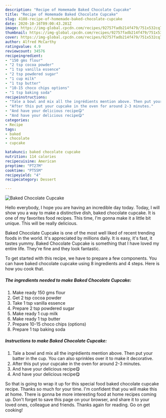 ```yaml
---
description: "Recipe of Homemade Baked Chocolate Cupcake"
title: "Recipe of Homemade Baked Chocolate Cupcake"
slug: 4108-recipe-of-homemade-baked-chocolate-cupcake
date: 2020-10-16T09:00:43.281Z
image: https://img-global.cpcdn.com/recipes/92757fadb214f479/751x532cq70/baked-chocolate-cupcake-recipe-main-photo.jpg
thumbnail: https://img-global.cpcdn.com/recipes/92757fadb214f479/751x532cq70/baked-chocolate-cupcake-recipe-main-photo.jpg
cover: https://img-global.cpcdn.com/recipes/92757fadb214f479/751x532cq70/baked-chocolate-cupcake-recipe-main-photo.jpg
author: Alfred McCarthy
ratingvalue: 4.9
reviewcount: 34576
recipeingredient:
- "150 gms flour"
- "2 tsp cocoa powder"
- "1 tsp vanilla essence"
- "2 tsp powdered sugar"
- "1 cup milk"
- "1 tsp butter"
- "10-15 choco chips options"
- "1 tsp baking soda"
recipeinstructions:
- "Tale a bowl and mix all the ingrédients mention above. Then put your batter in the cup. You can also sprinkles over it to make it decorative."
- "After this put your cupcake in the oven for around 2-3 minutes."
- "And have your delicious recipe😋"
- "And have your delicious recipe😋"
categories:
- Recipe
tags:
- baked
- chocolate
- cupcake

katakunci: baked chocolate cupcake 
nutrition: 114 calories
recipecuisine: American
preptime: "PT27M"
cooktime: "PT55M"
recipeyield: "4"
recipecategory: Dessert

---
```



![Baked Chocolate Cupcake](https://img-global.cpcdn.com/recipes/92757fadb214f479/751x532cq70/baked-chocolate-cupcake-recipe-main-photo.jpg)

Hello everybody, I hope you are having an incredible day today. Today, I will show you a way to make a distinctive dish, baked chocolate cupcake. It is one of my favorites food recipes. This time, I'm gonna make it a little bit unique. This will be really delicious.

Baked Chocolate Cupcake is one of the most well liked of recent trending foods in the world. It's appreciated by millions daily. It is easy, it's fast, it tastes yummy. Baked Chocolate Cupcake is something that I have loved my entire life. They're fine and they look fantastic.




To get started with this recipe, we have to prepare a few components. You can have baked chocolate cupcake using 8 ingredients and 4 steps. Here is how you cook that.

<!--inarticleads1-->

##### The ingredients needed to make Baked Chocolate Cupcake:

1. Make ready 150 gms flour
1. Get 2 tsp cocoa powder
1. Take 1 tsp vanilla essence
1. Prepare 2 tsp powdered sugar
1. Make ready 1 cup milk
1. Make ready 1 tsp butter
1. Prepare 10-15 choco chips (options)
1. Prepare 1 tsp baking soda




<!--inarticleads2-->

##### Instructions to make Baked Chocolate Cupcake:

1. Tale a bowl and mix all the ingrédients mention above. Then put your batter in the cup. You can also sprinkles over it to make it decorative.
1. After this put your cupcake in the oven for around 2-3 minutes.
1. And have your delicious recipe😋
1. And have your delicious recipe😋




So that is going to wrap it up for this special food baked chocolate cupcake recipe. Thanks so much for your time. I'm confident that you will make this at home. There is gonna be more interesting food at home recipes coming up. Don't forget to save this page on your browser, and share it to your loved ones, colleague and friends. Thanks again for reading. Go on get cooking!
